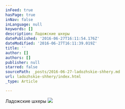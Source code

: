 ```yaml
---
inFeed: true
hasPage: true
inNav: false
inLanguage: null
keywords: []
description: Ладожские шхеры
datePublished: '2016-06-27T16:11:54.176Z'
dateModified: '2016-06-27T16:11:39.019Z'
title: ''
author: []
authors: []
publisher: null
starred: false
sourcePath: _posts/2016-06-27-ladozhskie-shhery.md
url: ladozhskie-shhery/index.html
_type: Article

---
```

Ладожские шхеры
![](https://the-grid-user-content.s3-us-west-2.amazonaws.com/1123e8df-5eee-4ed9-84ba-db0a909b3858.jpg)